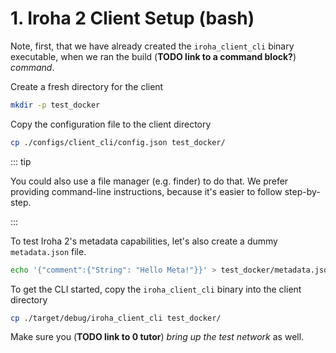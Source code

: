 # 1. Iroha 2 Client Setup (bash)

Note, first, that we have already created the `iroha_client_cli` binary executable, when we ran the build (**TODO link to a command block?**) _command_.

Create a fresh directory for the client

```bash
mkdir -p test_docker
```

Copy the configuration file to the client directory

```bash
cp ./configs/client_cli/config.json test_docker/
```

::: tip

You could also use a file manager (e.g. finder) to do that. We prefer providing command-line instructions, because it's easier to follow step-by-step.

:::

To test Iroha 2's metadata capabilities, let's also create a dummy `metadata.json` file.

```bash
echo '{"comment":{"String": "Hello Meta!"}}' > test_docker/metadata.json
```

To get the CLI started, copy the `iroha_client_cli` binary into the client directory

```bash
cp ./target/debug/iroha_client_cli test_docker/
```

Make sure you (**TODO link to 0 tutor**) _bring up the test network_ as well.

